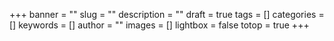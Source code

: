 +++
banner = ""
slug = ""
description = ""
draft = true
tags = []
categories = []
keywords = []
author = ""
images = []
lightbox = false
totop = true
+++
